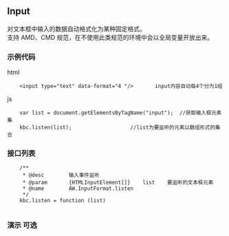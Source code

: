 ## Input

对文本框中输入的数据自动格式化为某种固定格式。  
支持 AMD、CMD 规范，在不使用此类规范的环境中会以全局变量开放出来。


### 示例代码
html
```
	<input type="text" data-format="4 "/>		input内容自动每4个分为1组		
```

js
```
	var list = document.getElementsByTagName("input");	//获取输入框元素集
	kbc.listen(list);					//list为要监听的元素以数组形式的集合
```


### 接口列表

```
	/**
	 * @desc        输入事件监听
	 * @param       {HTMLInputElement[]}    list    要监听的文本框元素
	 * @name        AW.InputFormat.listen
	 */
	kbc.listen = function (list)
	
```

### 演示 可选
